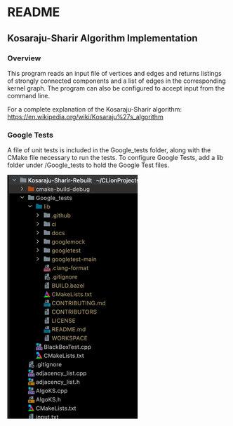 # README

## Kosaraju-Sharir Algorithm Implementation

### Overview

This program reads an input file of vertices and edges and returns
listings of strongly connected components and a list of edges in 
the corresponding kernel graph. The program can also be configured
to accept input from the command line.

For a complete explanation of the Kosaraju-Sharir algorithm:
https://en.wikipedia.org/wiki/Kosaraju%27s_algorithm

### Google Tests

A file of unit tests is included in the Google_tests folder, along
with the CMake file necessary to run the tests. To configure Google
Tests, add a lib folder under /Google_tests to hold the Google Test
files.

![img.png](img.png)

